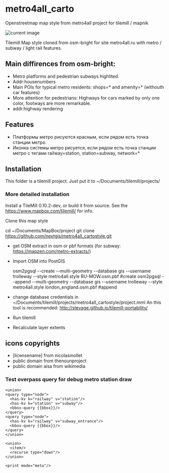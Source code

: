 metro4all_carto
===============

Openstreetmap map style from metro4all project for tilemill / mapnik

![current image](https://raw.github.com/nextgis/metro4all_cartostyle/master/metro4all_carto_latest_kurok.png)

Tilemill Map style cloned from osm-bright for site metro4all.ru with metro / subway / light rail features.

## Main diffirences from osm-bright:

 * Metro platforms and pedestrian subways highlited.
 * Addr:housenumbers
 * Main POIs for typical metro residents: shops=* and amenity=* (withouth car features)
 * More attention for pedestrians: Highways for cars marked by only one color, footways are more remarkable.
 * addr:highway rendering
  
## Features
 * Платформы метро рисуются красным, если рядом есть точка станции метро. 
 * Иконка системы метро рисуется, если рядом есть точка станции метро с тегами railway=station, station=subway, network=*

## Installation

This folder is a tilemill project. Just put it to ~/Documents/tilemill/projects/

### More detailed installation

Install a TileMill 0.10.2-dev, or build it from source. See the https://www.mapbox.com/tilemill/ for info.

Clone this map style

   cd ~/Documents/MapBox/project
   git clone https://github.com/nextgis/metro4all_cartostyle.git


* get OSM extract in osm or pbf formats (for subway: https://mapzen.com/metro-extracts/)
* Import OSM into PostGIS 


	osm2pgsql --create --multi-geometry --database gis --username trolleway  --style metro4all.style RU-MOW.osm.pbf 		#create
	osm2pgsql --append --multi-geometry --database gis --username trolleway  --style metro4all.style london_england.osm.pbf		#append


* change database credentials in ~/Documents/tilemill/projects/metro4all_cartostyle/project.mml An this tool is recommended: http://stevage.github.io/tilemill-portability/
* Run tilemill
* Recalculate layer extents
 

## icons copyrights
* [licensename] from nicolasmollet
* public domain from thenounproject
* public domain aisa from wikimedia

### Test overpass query for debug metro station draw

```
<union>
<query type="node">
  <has-kv k="railway" v="station"/>
  <has-kv k="station" v="subway"/>
  <bbox-query {{bbox}}/>
</query>
<query type="node">
  <has-kv k="railway" v="subway_entrance"/>
  <bbox-query {{bbox}}/>
</query>
</union>

<union>
  <item/>
  <recurse type="down"/>
</union>

<print mode="meta"/>
```
